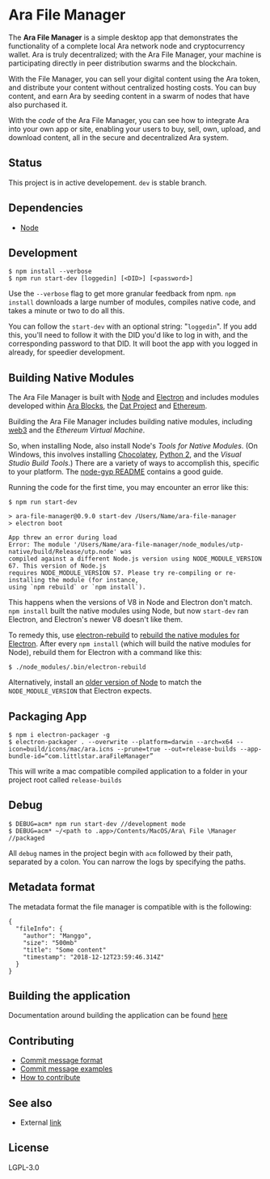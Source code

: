 # Ara File Manager

The **Ara File Manager** is a simple desktop app that demonstrates the functionality of a complete local Ara network node and cryptocurrency wallet.
Ara is truly decentralized; with the Ara File Manager, your machine is participating directly in peer distribution swarms and the blockchain.

With the File Manager, you can sell your digital content using the Ara token, and distribute your content without centralized hosting costs.
You can buy content, and earn Ara by seeding content in a swarm of nodes that have also purchased it.

With the _code_ of the Ara File Manager, you can see how to integrate Ara into your own app or site,
enabling your users to buy, sell, own, upload, and download content, all in the secure and decentralized Ara system.

## Status

This project is in active developement. `dev` is stable branch.

## Dependencies

- [Node](https://nodejs.org/en/download/)

## Development

```shell
$ npm install --verbose
$ npm run start-dev [loggedin] [<DID>] [<password>]
```

Use the `--verbose` flag to get more granular feedback from npm.
`npm install` downloads a large number of modules, compiles native code, and takes a minute or two to do all this.

You can follow the `start-dev` with an optional string: "`loggedin`". If you add this, you'll need to follow it with the DID you'd like to log in with, and the corresponding password to that DID. It will boot the app with you logged in already, for speedier development.

## Building Native Modules

The Ara File Manager is built with
[Node](https://nodejs.org/) and [Electron](https://electronjs.org/)
and includes modules developed within [Ara Blocks](https://github.com/arablocks),
the [Dat Project](https://datproject.org/) and
[Ethereum](https://www.ethereum.org/).

Building the Ara File Manager includes building native modules, including [web3](https://www.npmjs.com/package/web3) and the _Ethereum Virtual Machine_.

So, when installing Node, also install Node's _Tools for Native Modules_.
(On Windows, this involves installing
[Chocolatey](https://chocolatey.org/),
[Python 2](https://www.python.org/download/releases/2.0/), and the
_Visual Studio Build Tools_.)
There are a variety of ways to accomplish this, specific to your platform.
The [node-gyp README](https://github.com/nodejs/node-gyp) contains a good guide.

Running the code for the first time, you may encounter an error like this:

```shell
$ npm run start-dev

> ara-file-manager@0.9.0 start-dev /Users/Name/ara-file-manager
> electron boot

App threw an error during load
Error: The module '/Users/Name/ara-file-manager/node_modules/utp-native/build/Release/utp.node' was
compiled against a different Node.js version using NODE_MODULE_VERSION 67. This version of Node.js
requires NODE_MODULE_VERSION 57. Please try re-compiling or re-installing the module (for instance,
using `npm rebuild` or `npm install`).
```

This happens when the versions of V8 in Node and Electron don't match.
`npm install` built the native modules using Node, but now `start-dev` ran Electron, and Electron's newer V8 doesn't like them.

To remedy this, use [electron-rebuild](https://github.com/electron/electron-rebuild) to [rebuild the native modules for Electron](https://electronjs.org/docs/tutorial/using-native-node-modules#installing-modules-and-rebuilding-for-electron).
After every `npm install` (which will build the native modules for Node), rebuild them for Electron with a command like this:

```shell
$ ./node_modules/.bin/electron-rebuild
```

Alternatively, install an [older version of Node](https://nodejs.org/en/download/releases/) to match the `NODE_MODULE_VERSION` that Electron expects.

## Packaging App

```shell
$ npm i electron-packager -g
$ electron-packager . --overwrite --platform=darwin --arch=x64 --icon=build/icons/mac/ara.icns --prune=true --out=release-builds --app-bundle-id=“com.littlstar.araFileManager”
```

This will write a mac compatible compiled application to a folder in your project root called `release-builds`

## Debug

```shell
$ DEBUG=acm* npm run start-dev //development mode
$ DEBUG=acm* ~/<path to .app>/Contents/MacOS/Ara\ File \Manager //packaged
```

All `debug` names in the project begin with `acm` followed by their path, separated by a colon. You can narrow the logs by specifying the paths.

## Metadata format

The metadata format the file manager is compatible with is the following:

```shell
{
  "fileInfo": {
    "author": "Manggo",
    "size": "500mb"
    "title": "Some content"
    "timestamp": "2018-12-12T23:59:46.314Z"
  }
}
```

## Building the application

Documentation around building the application can be found [here](https://github.com/littlstar/ara-file-manager/blob/master/.github/BUILD.md)

## Contributing

- [Commit message format](https://github.com/littlstar/ara-file-manager/blob/master/.github/COMMIT_FORMAT.md)
- [Commit message examples](https://github.com/littlstar/ara-file-manager/blob/master/.github/COMMIT_FORMAT_EXAMPLES.md)
- [How to contribute](https://github.com/littlstar/ara-file-manager/blob/master/.github/CONTRIBUTING.md)

## See also

- External [link](https://goo.gl/67cqTC)

## License

LGPL-3.0

